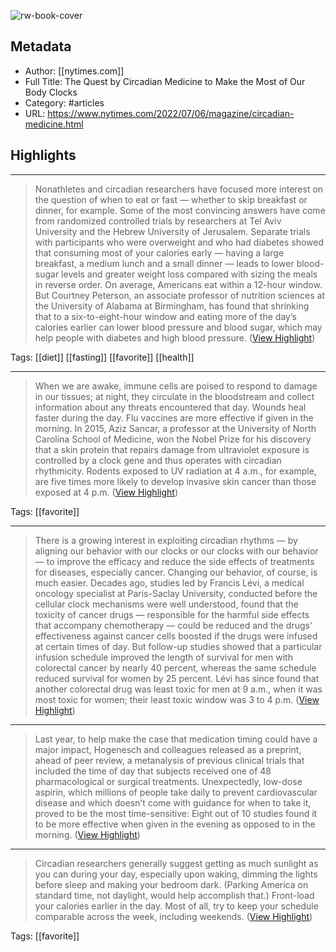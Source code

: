 ![rw-book-cover](https://readwise-assets.s3.amazonaws.com/static/images/article4.6bc1851654a0.png)

## Metadata
- Author: [[nytimes.com]]
- Full Title: The Quest by Circadian Medicine to Make the Most of Our Body Clocks
- Category: #articles
- URL: https://www.nytimes.com/2022/07/06/magazine/circadian-medicine.html

## Highlights
***

> Nonathletes and circadian researchers have focused more interest on the question of when to eat or fast — whether to skip breakfast or dinner, for example. Some of the most convincing answers have come from randomized controlled trials by researchers at Tel Aviv University and the Hebrew University of Jerusalem. Separate trials with participants who were overweight and who had diabetes showed that consuming most of your calories early — having a large breakfast, a medium lunch and a small dinner — leads to lower blood-sugar levels and greater weight loss compared with sizing the meals in reverse order.
> On average, Americans eat within a 12-hour window. But Courtney Peterson, an associate professor of nutrition sciences at the University of Alabama at Birmingham, has found that shrinking that to a six-to-eight-hour window and eating more of the day’s calories earlier can lower blood pressure and blood sugar, which may help people with diabetes and high blood pressure. ([View Highlight](https://instapaper.com/read/1519879259/19997332))

Tags: [[diet]] [[fasting]] [[favorite]] [[health]] 

***

> When we are awake, immune cells are poised to respond to damage in our tissues; at night, they circulate in the bloodstream and collect information about any threats encountered that day. Wounds heal faster during the day. Flu vaccines are more effective if given in the morning. In 2015, Aziz Sancar, a professor at the University of North Carolina School of Medicine, won the Nobel Prize for his discovery that a skin protein that repairs damage from ultraviolet exposure is controlled by a clock gene and thus operates with circadian rhythmicity. Rodents exposed to UV radiation at 4 a.m., for example, are five times more likely to develop invasive skin cancer than those exposed at 4 p.m. ([View Highlight](https://instapaper.com/read/1519879259/19997350))

Tags: [[favorite]] 

***

> There is a growing interest in exploiting circadian rhythms — by aligning our behavior with our clocks or our clocks with our behavior — to improve the efficacy and reduce the side effects of treatments for diseases, especially cancer. Changing our behavior, of course, is much easier. Decades ago, studies led by Francis Lévi, a medical oncology specialist at Paris-Saclay University, conducted before the cellular clock mechanisms were well understood, found that the toxicity of cancer drugs — responsible for the harmful side effects that accompany chemotherapy — could be reduced and the drugs’ effectiveness against cancer cells boosted if the drugs were infused at certain times of day. But follow-up studies showed that a particular infusion schedule improved the length of survival for men with colorectal cancer by nearly 40 percent, whereas the same schedule reduced survival for women by 25 percent. Lévi has since found that another colorectal drug was least toxic for men at 9 a.m., when it was most toxic for women; their least toxic window was 3 to 4 p.m. ([View Highlight](https://instapaper.com/read/1519879259/19997359))

***

> Last year, to help make the case that medication timing could have a major impact, Hogenesch and colleagues released as a preprint, ahead of peer review, a metanalysis of previous clinical trials that included the time of day that subjects received one of 48 pharmacological or surgical treatments. Unexpectedly, low-dose aspirin, which millions of people take daily to prevent cardiovascular disease and which doesn’t come with guidance for when to take it, proved to be the most time-sensitive: Eight out of 10 studies found it to be more effective when given in the evening as opposed to in the morning. ([View Highlight](https://instapaper.com/read/1519879259/19997387))

***

> Circadian researchers generally suggest getting as much sunlight as you can during your day, especially upon waking, dimming the lights before sleep and making your bedroom dark. (Parking America on standard time, not daylight, would help accomplish that.) Front-load your calories earlier in the day. Most of all, try to keep your schedule comparable across the week, including weekends. ([View Highlight](https://instapaper.com/read/1519879259/19997392))

Tags: [[favorite]] 


